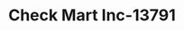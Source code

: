 ---
f_zip-code: 46161
f_state-code: IN
title: Check Mart Inc-13791
f_phone: 765-763-6495
f_city-only: Morristown
f_address: 10076 N 700 E Morristown
f_location-unique-id: '13791'
slug: check-mart-inc-13791
updated-on: '2024-05-30T13:46:58.046Z'
created-on: '2024-05-30T13:36:59.803Z'
published-on: '2024-05-30T13:54:32.469Z'
f_city-state: cms/city/morristown-in.md
f_company: cms/company/check-mart-inc.md
f_state: cms/state/indiana.md
layout: '[payday-loan].html'
tags: payday-loan
---